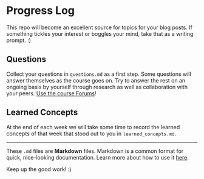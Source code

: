 # Progress Log

This repo will become an excellent source for topics for your blog posts. If something tickles your interest or boggles your mind,
take that as a writing prompt. :)

## Questions

Collect your questions in `questions.md` as a first step. Some questions will answer themselves as the course goes on.
Try to answer the rest on an ongoing basis by yourself through research as well as collaboration with your peers. [Use the course Forums](https://platform.codingnomads.co/learn/mod/hsuforum/view.php?id=1477)!

## Learned Concepts

At the end of each week we will take some time to record the learned concepts of that week that stood out to you in `learned_concepts.md`.

---

These `.md` files are **Markdown** files. Markdown is a common format for quick, nice-looking documentation.
Learn more about how to use it [here](https://www.markdowntutorial.com/).

Keep up the good work! :)
